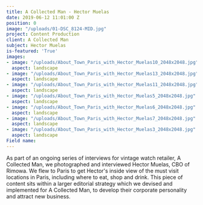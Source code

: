 ```yaml
---
title: A Collected Man - Hector Muelas
date: 2019-06-12 11:01:00 Z
position: 0
image: "/uploads/01-DSC_8124-MID.jpg"
project: Content Production
client: A Collected Man
subject: Hector Muelas
is-featured: 'True'
images:
- image: "/uploads/About_Town_Paris_with_Hector_Muelas10_2048x2048.jpg"
  aspect: landscape
- image: "/uploads/About_Town_Paris_with_Hector_Muelas13_2048x2048.jpg"
  aspect: landscape
- image: "/uploads/About_Town_Paris_with_Hector_Muelas11_2048x2048.jpg"
  aspect: landscape
- image: "/uploads/About_Town_Paris_with_Hector_Muelas5_2048x2048.jpg"
  aspect: landscape
- image: "/uploads/About_Town_Paris_with_Hector_Muelas6_2048x2048.jpg"
  aspect: landscape
- image: "/uploads/About_Town_Paris_with_Hector_Muelas7_2048x2048.jpg"
  aspect: landscape
- image: "/uploads/About_Town_Paris_with_Hector_Muelas3_2048x2048.jpg"
  aspect: landscape
Field name: 
---
```


As part of an ongoing series of interviews for vintage watch retailer, A Collected Man, we photographed and interviewed Hector Muelas, CBO of Rimowa. We flew to Paris to get Hector's inside view of the must visit locations in Paris, including where to eat, shop and drink. This piece of content sits within a larger editorial strategy which we devised and implemented for A Collected Man, to develop their corporate personality and attract new business. 